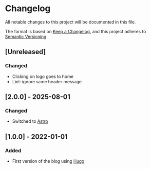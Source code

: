 # Changelog

All notable changes to this project will be documented in this file.

The format is based on [Keep a Changelog](https://keepachangelog.com/en/1.1.0/),
and this project adheres to [Semantic Versioning](https://semver.org/spec/v2.0.0.html).

## [Unreleased]

### Changed

- Clicking on logo goes to home
- Lint: ignore same header message

## [2.0.0] - 2025-08-01

### Changed

- Switched to [Astro](https://github.com/withastro/astro)

## [1.0.0] - 2022-01-01

### Added

- First version of the blog using [Hugo](https://github.com/gohugoio/hugo)
